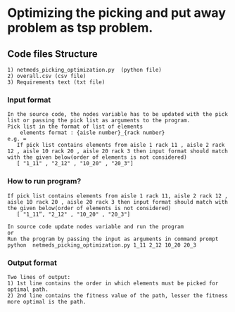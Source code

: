 # Optimizing the picking and put away problem as tsp problem.
## Code files Structure
    1) netmeds_picking_optimization.py  (python file)
    2) overall.csv (csv file)
    3) Requirements text (txt file)
### Input format 
    In the source code, the nodes variable has to be updated with the pick list or passing the pick list as arguments to the program.
    Pick list in the format of list of elements 
        elements format : {aisle number}_{rack number}
    e.g. = 
       If pick list contains elements from aisle 1 rack 11 , aisle 2 rack 12 , aisle 10 rack 20 , aisle 20 rack 3 then input format should match with the given below(order of elements is not considered)
       [ "1_11" , "2_12" , "10_20" , "20_3"]
    
### How to run program?
    If pick list contains elements from aisle 1 rack 11, aisle 2 rack 12 , aisle 10 rack 20 , aisle 20 rack 3 then input format should match with the given below(order of elements is not considered)
       [ "1_11”, "2_12" , "10_20" , "20_3"]
    
    In source code update nodes variable and run the program
    or 
    Run the program by passing the input as arguments in command prompt
    python  netmeds_picking_optimization.py 1_11 2_12 10_20 20_3

### Output format 
    Two lines of output:
    1) 1st line contains the order in which elements must be picked for optimal path.
    2) 2nd line contains the fitness value of the path, lesser the fitness more optimal is the path.
